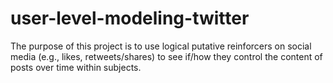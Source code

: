 # user-level-modeling-twitter
The purpose of this project is to use logical putative reinforcers on social media (e.g., likes, retweets/shares) to see if/how they control the content of posts over time within subjects. 
